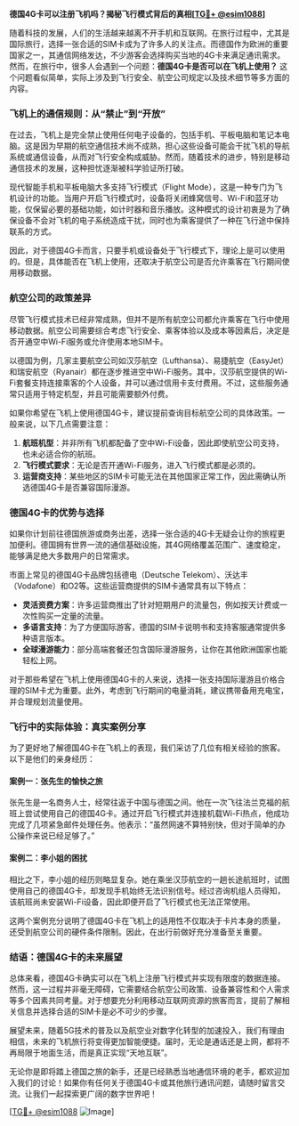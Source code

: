 **德国4G卡可以注册飞机吗？揭秘飞行模式背后的真相[[TG💪+ @esim1088](https://t.me/s/esim1088)]**

随着科技的发展，人们的生活越来越离不开手机和互联网。在旅行过程中，尤其是国际旅行，选择一张合适的SIM卡成为了许多人的关注点。而德国作为欧洲的重要国家之一，其通信网络发达，不少游客会选择购买当地的4G卡来满足通讯需求。然而，在旅行中，很多人会遇到一个问题：**德国4G卡是否可以在飞机上使用？** 这个问题看似简单，实际上涉及到飞行安全、航空公司规定以及技术细节等多方面的内容。

### 飞机上的通信规则：从“禁止”到“开放”

在过去，飞机上是完全禁止使用任何电子设备的，包括手机、平板电脑和笔记本电脑。这是因为早期的航空通信技术尚不成熟，担心这些设备可能会干扰飞机的导航系统或通信设备，从而对飞行安全构成威胁。然而，随着技术的进步，特别是移动通信技术的发展，这种担忧逐渐被科学验证所打破。

现代智能手机和平板电脑大多支持飞行模式（Flight Mode），这是一种专门为飞机设计的功能。当用户开启飞行模式时，设备将关闭蜂窝信号、Wi-Fi和蓝牙功能，仅保留必要的基础功能，如计时器和音乐播放。这种模式的设计初衷是为了确保设备不会对飞机的电子系统造成干扰，同时也为乘客提供了一种在飞行途中保持联系的方式。

因此，对于德国4G卡而言，只要手机或设备处于飞行模式下，理论上是可以使用的。但是，具体能否在飞机上使用，还取决于航空公司是否允许乘客在飞行期间使用移动数据。

### 航空公司的政策差异

尽管飞行模式技术已经非常成熟，但并不是所有航空公司都允许乘客在飞行中使用移动数据。航空公司需要综合考虑飞行安全、乘客体验以及成本等因素后，决定是否开通空中Wi-Fi服务或允许使用本地SIM卡。

以德国为例，几家主要航空公司如汉莎航空（Lufthansa）、易捷航空（EasyJet）和瑞安航空（Ryanair）都在逐步推进空中Wi-Fi服务。其中，汉莎航空提供的Wi-Fi套餐支持连接乘客的个人设备，并可以通过信用卡支付费用。不过，这些服务通常只适用于特定机型，并且可能需要额外付费。

如果你希望在飞机上使用德国4G卡，建议提前查询目标航空公司的具体政策。一般来说，以下几点需要注意：

1. **航班机型**：并非所有飞机都配备了空中Wi-Fi设备，因此即使航空公司支持，也未必适合你的航班。
2. **飞行模式要求**：无论是否开通Wi-Fi服务，进入飞行模式都是必须的。
3. **运营商支持**：某些地区的SIM卡可能无法在其他国家正常工作，因此需确认所选德国4G卡是否兼容国际漫游。

### 德国4G卡的优势与选择

如果你计划前往德国旅游或商务出差，选择一张合适的4G卡无疑会让你的旅程更加便利。德国拥有世界一流的通信基础设施，其4G网络覆盖范围广、速度稳定，能够满足绝大多数用户的日常需求。

市面上常见的德国4G卡品牌包括德电（Deutsche Telekom）、沃达丰（Vodafone）和O2等。这些运营商提供的SIM卡通常具有以下特点：

- **灵活资费方案**：许多运营商推出了针对短期用户的流量包，例如按天计费或一次性购买一定量的流量。
- **多语言支持**：为了方便国际游客，德国的SIM卡说明书和支持客服通常提供多种语言版本。
- **全球漫游能力**：部分高端套餐还包含国际漫游服务，让你在其他欧洲国家也能轻松上网。

对于那些希望在飞机上使用德国4G卡的人来说，选择一张支持国际漫游且价格合理的SIM卡尤为重要。此外，考虑到飞行期间的电量消耗，建议携带备用充电宝，并合理规划流量使用。

### 飞行中的实际体验：真实案例分享

为了更好地了解德国4G卡在飞机上的表现，我们采访了几位有相关经验的旅客。以下是他们的亲身经历：

#### 案例一：张先生的愉快之旅
张先生是一名商务人士，经常往返于中国与德国之间。他在一次飞往法兰克福的航班上尝试使用自己的德国4G卡。通过开启飞行模式并连接机载Wi-Fi热点，他成功完成了几项紧急邮件处理任务。他表示：“虽然网速不算特别快，但对于简单的办公操作来说已经足够了。”

#### 案例二：李小姐的困扰
相比之下，李小姐的经历则略显复杂。她在乘坐汉莎航空的一趟长途航班时，试图使用自己的德国4G卡，却发现手机始终无法识别信号。经过咨询机组人员得知，该航班尚未安装Wi-Fi设备，因此即便开启了飞行模式也无法正常使用。

这两个案例充分说明了德国4G卡在飞机上的适用性不仅取决于卡片本身的质量，还受到航空公司的硬件条件限制。因此，在出行前做好充分准备至关重要。

### 结语：德国4G卡的未来展望

总体来看，德国4G卡确实可以在飞机上注册飞行模式并实现有限度的数据连接。然而，这一过程并非毫无障碍，它需要结合航空公司政策、设备兼容性和个人需求等多个因素共同考量。对于想要充分利用移动互联网资源的旅客而言，提前了解相关信息并选择合适的SIM卡是必不可少的步骤。

展望未来，随着5G技术的普及以及航空业对数字化转型的加速投入，我们有理由相信，未来的飞机旅行将变得更加智能便捷。届时，无论是通话还是上网，都将不再局限于地面生活，而是真正实现“天地互联”。

无论你是即将踏上德国之旅的新手，还是已经熟悉当地通信环境的老手，都欢迎加入我们的讨论！如果你有任何关于德国4G卡或其他旅行通讯问题，请随时留言交流。让我们一起探索更广阔的数字世界吧！

[[TG💪+ @esim1088](https://t.me/s/esim1088) ![Image](https://i.postimg.cc/4NQfJmqS/Snipaste-2025-05-13-00-14-12.png)]